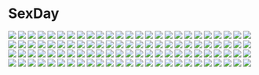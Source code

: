 # SexDay
![](https://konachan.com/jpeg/22aa1e4de4227967b109da0ba29da38b/Konachan.com%20-%2087657%20animal_ears%20black_hair%20brown_hair%20chibi%20jinroku%20k-on%21%20nakano_azusa%20school_uniform%20white.jpg)
![](https://konachan.com/image/d831ccae9ff6c26472cd0b374156c899/Konachan.com%20-%2038894%20blood%20gouen_no_soleil%20nekonuma_nene%20skyfish.jpg)
![](https://konachan.com/image/bb37dfdd0505cd8db3d8f2c22bdb557f/Konachan.com%20-%2065453%20bakemonogatari%20bikini%20monogatari_%28series%29%20senjougahara_hitagi%20swimsuit%20white.jpg)
![](https://konachan.com/image/b26c60a1007f6c91d67d8d98deb022f9/Konachan.com%20-%20162232%20building%20original%20scenic%20stairs%20sumashi%20water.jpg)
![](https://konachan.com/image/49ea91af0d64523a139ffefba4621ad7/Konachan.com%20-%2030384%20tagme.jpg)
![](https://konachan.com/image/4b0d4eeebf1dd39cff599fe4cafb7940/Konachan.com%20-%20167786%20animal%20blush%20bow%20brown_hair%20candy%20chocolate%20dress%20food%20gloves%20green_eyes%20mottida%20original%20ribbons%20short_hair%20wings.jpg)
![](https://konachan.com/image/47c3a84c4db6f3a9df91985bc12bcac7/Konachan.com%20-%2057652%20butterfly%20hatsune_miku%20ribbons%20tagme%20vocaloid.jpg)
![](https://konachan.com/image/080d818b772edd54af4c855b45000e8e/Konachan.com%20-%20173861%20animal_ears%20armor%20blonde_hair%20fang%20gloves%20inubashiri_momiji%20irue%20sword%20tail%20touhou%20weapon%20wolfgirl.jpg)
![](https://konachan.com/jpeg/169b9185f97e06c6c264f3fa708e0e92/Konachan.com%20-%20174881%20animal%20aqua_eyes%20aqua_hair%20hat%20hatsune_miku%20horse%20long_hair%20pixco%20thighhighs%20twintails%20vocaloid%20white.jpg)
![](https://konachan.com/image/e0de2ef8e41938039ad366d296065e26/Konachan.com%20-%20143053%20acchi_kocchi%20animal_ears%20catgirl%20jpeg_artifacts%20miniwa_tsumiki%20purple_eyes%20purple_hair.jpg)
![](https://konachan.com/image/4341024791de45793403774b39180235/Konachan.com%20-%2010961%20disgaea%20flonne%20loli.jpg)
![](https://konachan.com/jpeg/f6587853ffe230fea5c72eb56fb22d96/Konachan.com%20-%20171879%20arisu_seiko%20blush%20brown_hair%20game_cg%20game_console%20long_hair%20purple_eyes%20tenmaso%20usotsuki_ouji_to_nayameru_ohime-sama%20whirlpool.jpg)
![](https://konachan.com/jpeg/67aaa60ca9ed02353eb8bee1f98e1287/Konachan.com%20-%2036885%202girls%20blonde_hair%20blue_eyes%20blue_hair%20fujima_takuya%20hatsune_miku%20kagamine_rin%20swimsuit%20twintails%20vocaloid%20water.jpg)
![](https://konachan.com/image/aef0e343a36a6e45f66eef04485e1d55/Konachan.com%20-%2063665%20favorite%20game_cg%20hisakaki_komomo%20hoshizora_no_memoria%20tagme.jpg)
![](https://konachan.com/image/c3a43b9fc53dd90f99e0baa1b63c1868/Konachan.com%20-%20111045%20aqua_hair%20blue_eyes%20hatsune_miku%20scarf%20skirt%20thighhighs%20tie%20twintails%20vocaloid%20zettai_ryouiki.jpg)
![](https://konachan.com/image/86f90f3d102994fd0737ca777b11aa47/Konachan.com%20-%20172239%20aqua_eyes%20aqua_hair%20cosplay%20dressing%20hatsune_miku%20long_hair%20panties%20reki_%28lichk%29%20school_uniform%20spread_legs%20thighhighs%20twintails%20underwear%20vocaloid.jpg)
![](https://konachan.com/jpeg/339dfdddb8721c04c45334ea875461a8/Konachan.com%20-%20281464%20animal_ears%20barefoot%20bike_shorts%20black_hair%20breast_hold%20chain%20collar%20flat_chest%20green_eyes%20long_hair%20navel%20rem_galeu%20shorts%20tail%20wristwear.jpg)
![](https://konachan.com/image/9fad0388077f6ca5208819ac44aa5d59/Konachan.com%20-%2027689%20moetan%20nijihara_ink%20pop.jpg)
![](https://konachan.com/jpeg/f685b3183ee035fb634771ee72d8778a/Konachan.com%20-%20198791%20bed%20blue_eyes%20breasts%20dark_skin%20fang%20kaname_nagi%20koihime_musou%20long_hair%20navel%20nude%20pink_hair%20school_swimsuit%20sonshoukou%20swimsuit%20tan_lines.jpg)
![](https://konachan.com/jpeg/2420f103f3157290ab2216fb21bddbad/Konachan.com%20-%2065077%20vocaloid%20yamine_aku%20zoom_layer.jpg)
![](https://konachan.com/jpeg/e96a3781859100113878c63f0c9374db/Konachan.com%20-%20109422%202girls%20ameto_yuki%20blue_eyes%20dress%20japanese_clothes%20kara_no_kyoukai%20kokutou_azaka%20ryougi_shiki%20scan%20see_through%20water%20wet%20yukata.jpg)
![](https://konachan.com/image/829557b57a3d81d45fe6fdeaa9114594/Konachan.com%20-%20101664%20chiaki_rakutarou%20ghibli%20mononoke_hime%20moon%20night%20san%20weapon.jpg)
![](https://konachan.com/image/3a3b7a31ce52b05c003771406938bd9b/Konachan.com%20-%2037879%20love_hina%20maehara_shinobu%20narusegawa_naru.jpg)
![](https://konachan.com/jpeg/1821200e748b687a8b03e62731791bc1/Konachan.com%20-%20219327%202girls%20animal%20black_eyes%20black_hair%20blonde_hair%20blue_eyes%20cat%20couch%20drink%20headdress%20lolita_fashion%20long_hair%20maid%20original%20pierorabu%20waifu2x.jpg)
![](https://konachan.com/image/4c1c21878e8311bdb3d4ad78cecfd470/Konachan.com%20-%20182622%20black_eyes%20headphones%20pink_hair%20short_hair%20skirt%20thighhighs%20tokiti%20white.jpg)
![](https://konachan.com/image/93260ed6c03b3748a035d2550776f22c/Konachan.com%20-%20296702%20bow%20gloves%20hakusai%20hat%20hatsune_miku%20japanese_clothes%20kagamine_len%20kagamine_rin%20kaito%20kimono%20lolita_fashion%20male%20megurine_luka%20meiko%20vocaloid.jpg)
![](https://konachan.com/jpeg/6703f059e8b99107e973247498c1c920/Konachan.com%20-%20251843%20blush%20breasts%20cleavage%20cropped%20emilia_%28re%3Azero%29%20flowers%20long_hair%20pointed_ears%20purple_eyes%20tagme_%28artist%29%20white_hair%20wings.jpg)
![](https://konachan.com/jpeg/0407ecdc3f4d6c91b09afad49e4bc230/Konachan.com%20-%20292068%20armor%20fate_grand_order%20fate_%28series%29%20jeanne_d%27arc_alter%20jeanne_d%27arc_%28fate%29%20long_hair%20neko-san_%28dim.dream%29%20weapon%20white_hair%20yellow_eyes.jpg)
![](https://konachan.com/jpeg/6bd24eb1fbd4068231f7be033c9faa33/Konachan.com%20-%20171288%20amagase_natsuki%20black_hair%20bondage%20chain%20game_cg%20headband%20hontani_kanae%20long_hair%20panties%20red_eyes%20saga_planets%20school_uniform%20thighhighs%20underwear.jpg)
![](https://konachan.com/image/f114204b1c5e53e4401607b0a35e5f0e/Konachan.com%20-%20202796%20asutora%20breast_grab%20breasts%20cum%20green_hair%20naked_shirt%20navel%20nipples%20no_bra%20penis%20phone%20red_eyes%20sex%20shirt_lift%20spread_legs%20touhou%20uncensored.jpg)
![](https://konachan.com/image/cd472bd24d1bdf21b2fc66c5adf029a1/Konachan.com%20-%2053693%20all_male%20code_geass%20dark%20lelouch_lamperouge%20male.jpg)
![](https://konachan.com/image/6e84b36a02b86d9f8394e93d37fde9b9/Konachan.com%20-%2068514%20abbey_road%20blue_hair%20green_hair%20group%20hatsune_miku%20kagamine_len%20kagamine_rin%20kaito%20long_hair%20male%20polychromatic%20twintails%20vocaloid.jpg)
![](https://konachan.com/image/9144e3863809023809124e8afdb55bfd/Konachan.com%20-%2093660%20blonde_hair%20blue_eyes%20japanese_clothes%20kagamine_len%20kagamine_rin%20kimono%20kiss%20male%20vocaloid.jpg)
![](https://konachan.com/image/258e634f89472644e8708e4aec01ce24/Konachan.com%20-%20229072%20apron%20aqua_eyes%20blush%20braids%20brown_hair%20food%20fruit%20long_hair%20orange_hair%20pink_eyes%20red_hair%20shiokazunoko%20short_hair%20watanabe_you%20yellow_eyes.jpg)
![](https://konachan.com/image/5591e814718cfdc41083dc0961e1980b/Konachan.com%20-%20102014%20blonde_hair%20bondage%20brown_hair%20gag%20green_hair%20group%20hakurei_reimu%20kazami_yuuka%20kochiya_sanae%20konpaku_youmu%20miko%20myon%20shade%20touhou%20witch.jpg)
![](https://konachan.com/image/6b5d15d35dd25f126f604350b5e34008/Konachan.com%20-%20128292%20black_hair%20cocoa_fujiwara%20group%20inu_x_boku_ss%20long_hair%20male%20miketsukami_soushi%20purple_eyes%20roromiya_karuta%20shirakiin_ririchiyo%20thighhighs.jpg)
![](https://konachan.com/image/34dfe447e6d41c23f1b50f879b2453f4/Konachan.com%20-%2029492%20clamp%20sakura_%28tsubasa%29%20syaoran%20tsubasa_reservoir_chronicle.jpg)
![](https://konachan.com/jpeg/ebe2a8a468f3e79942edaaf85d7382ae/Konachan.com%20-%20266386%20aqua_eyes%20black_hair%20circus%20clouds%20fujimiya_rinne%20game_cg%20hat%20mitsumomo_mamu%20panties%20sky%20striped_panties%20tenpure%21%21%20thighhighs%20underwear.jpg)
![](https://konachan.com/jpeg/eba6c9300323064f3b082d2e6d232353/Konachan.com%20-%20209145%20brown%20brown_hair%20idolmaster%20idolmaster_cinderella_girls%20loli%20panties%20ryuuzaki_kaoru%20saeki_tatsuya%20short_hair%20shorts%20underwear.jpg)
![](https://konachan.com/image/bb67178b178b0f9b6e1021941e45da57/Konachan.com%20-%20220044%20air_defense_hime_%28kancolle%29%20anthropomorphism%20fuuko_chan%20kantai_collection.jpg)
![](https://konachan.com/image/8f7e5665f7ea6b9c7c1c59757024056e/Konachan.com%20-%20247303%20blonde_hair%20ghostblade%20halo%20jpeg_artifacts%20orange_eyes%20sarlia_%28wlop%29%20short_hair%20watermark%20wings%20wlop.jpg)
![](https://konachan.com/image/3c414793de2f0b02924efc27b46e7fe1/Konachan.com%20-%20217421%20akahoshi_corona%20akahoshi_luna%20lamunation%21%20male%20muku.jpg)
![](https://konachan.com/jpeg/4ed0c65bac77ba5499a37c6968ef09b0/Konachan.com%20-%20147070%20blue_hair%20brown_eyes%20kannagi_rei%20kujou_ria%20long_hair%20panties%20school_uniform%20skirt%20twinkle_crusaders%20underwear%20upskirt%20wink.jpg)
![](https://konachan.com/image/072438055ea46171870b04478b6b5d69/Konachan.com%20-%20296264%20black_hair%20blue_eyes%20blush%20breasts%20glasses%20long_hair%20original%20shimashima08123.jpg)
![](https://konachan.com/jpeg/3bb6334de1fbccc6954f6ac2fe8d3165/Konachan.com%20-%20117619%20black_hair%20blue_eyes%20breast_grab%20breasts%20censored%20game_cg%20mashoku_sanjuuroku%20nipples%20nude%20pussy%20sex%20tentacles%20thighhighs%20wet.jpg)
![](https://konachan.com/image/1fb57ef7eb81b625dea230a563392188/Konachan.com%20-%20183508%20dark%20madotsuki%20toi_%28number8%29%20yume_nikki.jpg)
![](https://konachan.com/jpeg/d749fafecf55dd009686497d6cc2a87d/Konachan.com%20-%2095087%20flowers%20group%20hello_good-bye%20hiiragi_koharu%20moekibara_fumitake%20rindou_natsume%20saotome_suguri%20school_uniform%20yukishiro_may.jpg)
![](https://konachan.com/image/e5b6df6ed88ebc762df17e380864e4dd/Konachan.com%20-%20108985%20animal%20aqua_hair%20black_hair%20blue_eyes%20flowers%20headband%20izunanie%20katana%20mouse%20mousegirl%20myon%20nazrin%20phone%20red_eyes%20sky%20staff%20sword%20touhou%20weapon.jpg)
![](https://konachan.com/jpeg/0a4e00b7ca782d75fedf26a916d97ed3/Konachan.com%20-%20125791%20barefoot%20beach%20dress%20kazuharu_kina%20long_hair%20moon%20night%20original%20scan.jpg)
![](https://konachan.com/image/b9e7e2f14e61ebedf3243ed1bc159818/Konachan.com%20-%2077480%20blush%20flyable_heart%20itou_noiji%20katsuragi_syo%20kimi_no_nagori_wa_shizuka_ni_yurete%20school_uniform%20shirasagi_mayuri.jpg)
![](https://konachan.com/image/e0a492011ab39929779a918ecc9dc216/Konachan.com%20-%2023696%20bikini%20dear_my_friend%20kusukusu%20nagamura_saeka%20swimsuit.jpg)
![](https://konachan.com/image/38c0952c74fba10686d995d30b9d9c31/Konachan.com%20-%2039724%20code_geass%20mecha%20vector.jpg)
![](https://konachan.com/image/b73916b364b5f6fde244f444bf8db36a/Konachan.com%20-%20113815%20bou_nin%20clouds%20grass%20original%20scenic%20sky.jpg)
![](https://konachan.com/jpeg/8695cf6f07b1f563e8ad0b4910ff9864/Konachan.com%20-%20260339%20black_hair%20blue_eyes%20front_wing%20game_cg%20grisaia%3A_phantom_trigger%20long_hair%20petals%20tagme_%28character%29%20watanabe_akio.jpg)
![](https://konachan.com/image/bc0a5c70a238d1a986730550c0ecd0a0/Konachan.com%20-%20217575%20blush%20book%20boots%20bow%20brown_hair%20dress%20fumi11gou%20original%20purple_eyes%20short_hair%20wet.jpg)
![](https://konachan.com/jpeg/5db1cc1c66dfd40063ee107c034e6b6b/Konachan.com%20-%20252503%20anthropomorphism%20azur_lane%20bikini%20blush%20bow%20gray_hair%20kazenokaze%20long_hair%20navel%20orange_eyes%20prinz_eugen_%28azur_lane%29%20swimsuit%20underboob.jpg)
![](https://konachan.com/jpeg/729fd67571f7ee9922dd7234f71cc6c0/Konachan.com%20-%20140949%20astg%20blue_eyes%20brown_hair%20mask%20mecha%20original%20short_hair.jpg)
![](https://konachan.com/image/1717f337d5976795c7ce0d62b3bdd325/Konachan.com%20-%2092154%20bloody_rondo%20tagme.jpg)
![](https://konachan.com/jpeg/e02848665c769d022ba0c591bf9175ac/Konachan.com%20-%20151266%202girls%20christmas%20cirno%20daiyousei%20fairy%20touhou.jpg)
![](https://konachan.com/image/e1e88b5c71357580360e1d531f848392/Konachan.com%20-%20223153%202girls%20blue_eyes%20blue_hair%20blush%20couch%20long_hair%20miki_sayaka%20ponytail%20red_eyes%20red_hair%20sakura_kyouko%20short_hair%20shoujo_ai%20teddy_bear.jpg)
![](https://konachan.com/image/48da5f39e070a4a41b371cc4b017d070/Konachan.com%20-%20101551%20game_cg%20gray_hair%20long_hair%20mikanagi_qwon%20pianissimo%20purple_eyes%20watermark%20zoom_layer.jpg)
![](https://konachan.com/image/78b50501333c58f68bedc4c6cc43c1e2/Konachan.com%20-%20116246%20animal%20boots%20isora_hibari%20long_hair%20mawaru_penguindrum%20megami%20penguin%20scan%20takakura_himari%20utada_hikari.jpg)
![](https://konachan.com/image/bc56fe3affe7e5688875e8d476634b8e/Konachan.com%20-%20147342%20barefoot%20bikini%20breasts%20cleavage%20green_eyes%20green_hair%20kochiya_sanae%20swimsuit%20tipo%20touhou.jpg)
![](https://konachan.com/image/27945f3d57689be0668e4a05adbc9dca/Konachan.com%20-%20116789%20animal%20aqua_hair%20bird%20blue_eyes%20clouds%20hatsune_miku%20long_hair%20ribbons%20sky%20twintails%20vocaloid%20wink%20yu_%28kongxiang%29.jpg)
![](https://konachan.com/image/bbdb8667ddcf9028b83b0f98255b9e09/Konachan.com%20-%20187374%20ass%20bikini%20blush%20breasts%20erect_nipples%20green_hair%20original%20school_swimsuit%20swimsuit%20torisan.jpg)
![](https://konachan.com/jpeg/9430659f2bba692f6c69cf09deaa129c/Konachan.com%20-%20238273%20animal_ears%20aqua_eyes%20breasts%20elbow_gloves%20feathers%20gloves%20granblue_fantasy%20gray_hair%20korwa%20long_hair%20ozawa_you%20petals%20signed%20thighhighs%20water.jpg)
![](https://konachan.com/image/52958920b8a4430ad0d882ca51921d28/Konachan.com%20-%20258498%20animal%20ass%20blush%20bra%20fate_%28series%29%20glasses%20mash_kyrielight%20open_shirt%20panties%20pantyhose%20pink_hair%20purple_eyes%20short_hair%20tagme_%28artist%29%20underwear.jpg)
![](https://konachan.com/jpeg/bae9bd1915bdec19ada77c847c3a1af3/Konachan.com%20-%20157634%20aqua_hair%20beach%20bikini%20black_hair%20breasts%20cleavage%20navel%20pink_hair%20purple_eyes%20red_eyes%20swimsuit%20tomoe_mami%20tsukumo%20undressing%20water%20yellow_eyes.jpg)
![](https://konachan.com/image/41858f3c679aeeb87f68dbe08b5a2de1/Konachan.com%20-%20200423%20akiyama_mio%20animal_ears%20black_hair%20blonde_hair%20byakuya_reki%20catgirl%20dress%20group%20hat%20hirasawa_yui%20k-on%21%20nakano_azusa%20short_hair%20tainaka_ritsu%20wink.jpg)
![](https://konachan.com/image/7165d6c74a96f748139b7693905c9a93/Konachan.com%20-%20288393%20barefoot%20bikini_top%20blush%20bow%20breasts%20catgirl%20cleavage%20crying%20fang%20garter%20glasses%20hoodie%20karyl%20long_hair%20shorts%20swim_ring%20tail%20umbrella%20water.jpg)
![](https://konachan.com/image/84e61fcc57408f4673a59f06dbbad05d/Konachan.com%20-%2069185%20gumi%20vocaloid.jpg)
![](https://konachan.com/jpeg/1e51bec73b804d5eba9ce3a0bfb44742/Konachan.com%20-%20117697%20breasts%20censored%20cum%20game_cg%20long_hair%20love_2_quad%20marmalade%20naruse_hirofumi%20nipples%20open_shirt%20school_uniform%20sex%20toudou_wataru%20wet.jpg)
![](https://konachan.com/image/e99dd4422b6281a09842bb9eedca6035/Konachan.com%20-%20159530%20breasts%20cleavage%20mike_inel%20weapon.jpg)
![](https://konachan.com/image/b4cbae4fa87bf7d2860a3246233fb481/Konachan.com%20-%20176746%202girls%20animal%20fish%20henachoko%20horns%20horse%20japanese_clothes%20kimono%20original%20umbrella.jpg)
![](https://konachan.com/image/aca61db91645a42b87a3ad2424bd9acf/Konachan.com%20-%20188370%202girls%20alc_%28ex2_lv%29%20black_hair%20blonde_hair%20fate_%28series%29%20gloves%20long_hair%20miyu_edelfelt%20petals%20pink_eyes%20shoujo_ai%20tagme%20twintails.jpg)
![](https://konachan.com/jpeg/e91ca3a4ebb2ed751c86f39b85350bfb/Konachan.com%20-%20264318%20breasts%20cleavage%20coulomb_%28crash_fever%29%20crash_fever%20garter_belt%20long_hair%20necklace%20purple_eyes%20tagme_%28artist%29%20twintails%20white_hair.jpg)
![](https://konachan.com/jpeg/d0675c3cd6c458d0a44494fba413e460/Konachan.com%20-%20262310%20breasts%20kisaragi_yuu_%28fallen_sky%29%20original.jpg)
![](https://konachan.com/image/4dbdf2daf6db3f69776764d09331fc4c/Konachan.com%20-%20292088%20ass%20blush%20brown_eyes%20brown_hair%20game_console%20idolmaster%20idolmaster_cinderella_girls%20long_hair%20oosaki_tenka%20panties%20signed%20torimaru%20underwear%20white.jpg)
![](https://konachan.com/image/4ef4f9b7f10a79bae47df9d34a401ea4/Konachan.com%20-%20215400%20animal%20boots%20bubbles%20fish%20green_eyes%20long_hair%20orange_hair%20original%20rosuuri%20underwater%20water%20watermark.jpg)
![](https://konachan.com/image/03930adaaba98487a57fe25b4894d7ab/Konachan.com%20-%20184535%20anthropomorphism%20bikini_top%20cus-tom%20kantai_collection%20purple_eyes%20re-class_battleship%20scarf%20short_hair%20sketch%20white_hair.jpg)
![](https://konachan.com/image/badfb52114d531b356fc5d5fa678e474/Konachan.com%20-%20169401%20flowers%20gray_eyes%20gray_hair%20long_hair%20original%20rose%20unosawa_subaru.jpg)
![](https://konachan.com/image/16118a4198351911a85ddaa860a5d29c/Konachan.com%20-%2081421%20bible_black%20kurumi_imari%20saeki_kaori.jpg)
![](https://konachan.com/jpeg/04b6debdb1b9fd387defd914fae81fcc/Konachan.com%20-%20136930%20brown_hair%20furuike_ougi%20game_cg%20kikurage%20purple_software%20school_uniform%20shiawase_kazokubu%20tsukimori_hiro.jpg)
![](https://konachan.com/image/b5b0ee6d5750865d74b58249691d12f7/Konachan.com%20-%20171085%202girls%20black_hair%20cape%20demon%20drink%20fang%20gloves%20halloween%20horns%20kyuubee%20long_hair%20pink_hair%20pumpkin%20purple_eyes%20signed%20thighhighs%20wings%20yellow_eyes.jpg)
![](https://konachan.com/image/1b506bcf219fc45901c0fcad5132618a/Konachan.com%20-%2067038%20code_geass%20euphemia_li_britannia%20kururugi_suzaku.jpg)
![](https://konachan.com/image/633ec93e1ee5581ab74f77c59339705d/Konachan.com%20-%20301335%20andou_inari%20animal_ears%20barefoot%20breasts%20cameltoe%20doll%20foxgirl%20green_eyes%20orange_hair%20tail%20techgirl%20twintails%20vr_link%20xo_%28xo17800108%29.jpg)
![](https://konachan.com/image/126a93dcce6f92f1bc8b2c62e7d78cf6/Konachan.com%20-%20115765%20animal_ears%20banpai_akira%20close%20foxgirl%20i.s.w.%20long_hair%20realistic%20red_eyes%20tagme%20white_hair.jpg)
![](https://konachan.com/image/4c20693d00b21df5e8d0ebd16b3d5c36/Konachan.com%20-%20149354%20blush%20eyepatch%20green_eyes%20navel%20nipples%20open_shirt%20panties%20panty_pull%20petals%20sasayuki%20takanashi_rikka%20tentacles%20underwear.jpg)
![](https://konachan.com/image/e4b4c7a998ab7ee4650fd21689dac148/Konachan.com%20-%20106233%20deadman_wonderland%20fukufuku%20nopan%20nude%20shiro_%28deadman_wonderland%29.jpg)
![](https://konachan.com/jpeg/c7d70e87cf07f02e904b9906e23e98b9/Konachan.com%20-%20280873%202girls%20aqua_eyes%20breasts%20camera%20cropped%20gloves%20jeongjae_%28jj%29%20navel%20nipples%20nude%20pussy%20red_hair%20short_hair%20towel%20uncensored%20white_hair%20yellow_eyes.jpg)
![](https://konachan.com/image/6dfff0533a8d1833b23c5e874f037478/Konachan.com%20-%20113199%20bow_%28weapon%29%20braids%20dress%20green_eyes%20hat%20hyouju_issei%20long_hair%20touhou%20weapon%20white_hair%20yagokoro_eirin.jpg)
![](https://konachan.com/jpeg/87819c9171576a579a00b040fc252710/Konachan.com%20-%20190240%20ascension_sur_barbankur%20beach%20bikini%20blush%20game_cg%20luxury%20mahan%20maou_no_kuse_ni_namaiki_da%21%20sex%20short_hair%20swimsuit.jpg)
![](https://konachan.com/image/d2af4d28df185a73de25f5d65acc4fc7/Konachan.com%20-%20279871%20armor%20blonde_hair%20blue_eyes%20breasts%20chain%20dress%20elbow_gloves%20fate_grand_order%20fate_%28series%29%20gloves%20headdress%20long_hair%20nasaniliu%20thighhighs.jpg)
![](https://konachan.com/jpeg/06fef04551e32654281f88bb17d91386/Konachan.com%20-%20255062%20breast_grab%20breasts%20bug_system%20censored%20farah_perellies%20game_cg%20kyou_%28kurifuto%29%20long_hair%20nipples%20nude%20paizuri%20penis%20red_eyes%20white_hair.jpg)
![](https://konachan.com/jpeg/db9b053b89c15e32e425af82defe9e7b/Konachan.com%20-%20261131%20original%20swimsuit%20tagme_%28artist%29.jpg)
![](https://konachan.com/jpeg/d60e9b1f83c3808ba6945d8c54bf3ca5/Konachan.com%20-%2053894%20animal_ears%20japanese_clothes%20kawai_ameri%20miko%20mito_mashiro%20moekibara_fumitake%20tayutama.jpg)
![](https://konachan.com/image/f07b83ca48710d82929324075f8e69b9/Konachan.com%20-%2094875%20kagamine_rin%20vocaloid.jpg)
![](https://konachan.com/image/3e34350ba17ade4b337ffa5c878d7b5b/Konachan.com%20-%208422%20animal_ears%20foxgirl%20trickster.jpg)
![](https://konachan.com/jpeg/d8f66ca0b79faf94dae358af0a68309c/Konachan.com%20-%20239991%20aqua_eyes%20black_hair%20blonde_hair%20bow%20cropped%20fang%20gray_eyes%20kanna_asuke%20kousaka_kirino%20kousaka_kyousuke%20long_hair%20male%20pajamas%20short_hair.jpg)
![](https://konachan.com/jpeg/f2c653743525859bd5774666a4d91cd9/Konachan.com%20-%20165280%20blush%20breasts%20brown_hair%20dildo%20fang%20green_hair%20kuzaki_rinko%20nipples%20no_bra%20nopan%20omamori_himari%20panties%20saipaco%20shizuku%20thighhighs%20underwear%20vibrator.jpg)
